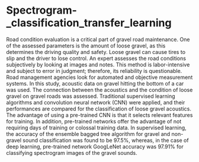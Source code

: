 # Spectrogram-_classification_transfer_learning
Road condition evaluation is a critical part of gravel road maintenance. 
One of the assessed parameters is the amount of loose gravel, as this determines the driving quality and safety.
Loose gravel can cause tires to slip and the driver to lose control. An expert assesses the road conditions subjectively by looking at images and notes. 
This method is labor-intensive and subject to error in judgment; therefore, its reliability is questionable. 
Road management agencies look for automated and objective measurement systems. In this study, acoustic data on gravel hitting the bottom of a car was used.
The connection between the acoustics and the condition of loose gravel on gravel roads was assessed. 
Traditional supervised learning algorithms and convolution neural network (CNN) were applied, and their performances are compared for the classification of loose gravel acoustics.
The advantage of using a pre-trained CNN is that it selects relevant features for training. 
In addition, pre-trained networks offer the advantage of not requiring days of training or colossal training data.
In supervised learning, the accuracy of the ensemble bagged tree algorithm for gravel and non-gravel sound classification was found to be 97.5%, 
whereas, in the case of deep learning, pre-trained network GoogLeNet accuracy was 97.91% for classifying spectrogram images of the gravel sounds.
